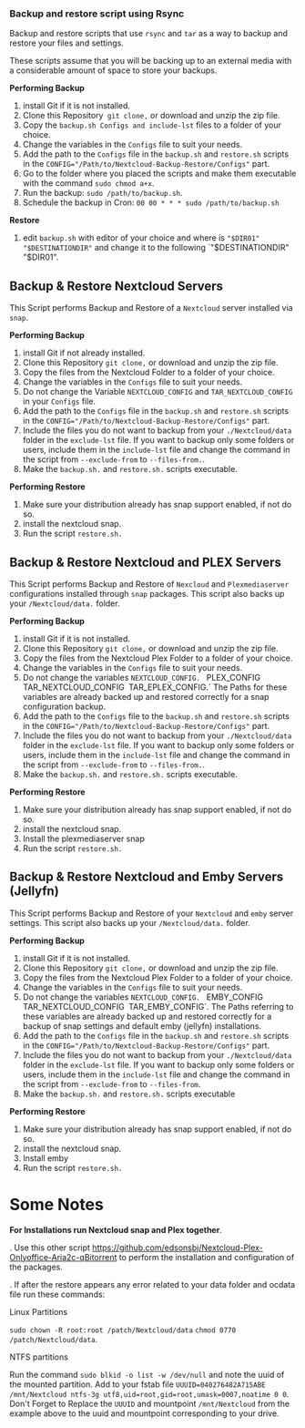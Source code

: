 ### **Backup and restore script using Rsync**

Backup and restore scripts that use `rsync` and `tar` as a way to backup and restore your files and settings.

These scripts assume that you will be backing up to an external media with a considerable amount of space to store your backups.

**Performing Backup**

1. install Git if it is not installed.
2. Clone this Repository` git clone,` or download and unzip the zip file.
3. Copy the `backup.sh Configs and include-lst` files to a folder of your choice.
4. Change the variables in the `Configs` file to suit your needs. 
5. Add the path to the `Configs` file in the `backup.sh` and `restore.sh` scripts in the `CONFIG="/Path/to/Nextcloud-Backup-Restore/Configs"` part.
6. Go to the folder where you placed the scripts and make them executable with the command `sudo chmod a+x`.
7. Run the backup: `sudo /path/to/backup.sh`.
8. Schedule the backup in Cron: `00 00 * * * sudo /path/to/backup.sh`

**Restore**

1. edit `backup.sh` with editor of your choice and where is `"$DIR01" "$DESTINATIONDIR"` and change it to the following `"$DESTINATIONDIR" "$DIR01".

## **Backup & Restore Nextcloud Servers**

This Script performs Backup and Restore of a `Nextcloud` server installed via `snap`. 

**Performing Backup**

1. install Git if not already installed.
2. Clone this Repository `git clone,` or download and unzip the zip file.
3. Copy the files from the Nextcloud Folder to a folder of your choice. 
4. Change the variables in the `Configs` file to suit your needs.
5. Do not change the Variable `NEXTCLOUD_CONFIG` and `TAR_NEXTCLOUD_CONFIG` in your `Configs` file.
6. Add the path to the `Configs` file in the `backup.sh` and `restore.sh` scripts in the `CONFIG="/Path/to/Nextcloud-Backup-Restore/Configs"` part.
7. Include the files you do not want to backup from your `./Nextcloud/data` folder in the `exclude-lst` file. If you want to backup only some folders or users, include them in the `include-lst` file and change the command in the script from `--exclude-from` to `--files-from.`.
8. Make the `backup.sh.` and `restore.sh.` scripts executable.

**Performing Restore**

1. Make sure your distribution already has snap support enabled, if not do so.
2. install the nextcloud snap.
3. Run the script `restore.sh.`

## **Backup & Restore Nextcloud and PLEX Servers**

This Script performs Backup and Restore of `Nexcloud` and `Plexmediaserver` configurations installed through `snap` packages. This script also backs up your `/Nextcloud/data.` folder.

**Performing Backup**

1. install Git if it is not installed.
2. Clone this Repository `git clone,` or download and unzip the zip file.
3. Copy the files from the Nextcloud Plex Folder to a folder of your choice. 
4. Change the variables in the `Configs` file to suit your needs.
5. Do not change the variables `NEXTCLOUD_CONFIG.` ` `PLEX_CONFIG` `TAR_NEXTCLOUD_CONFIG` `TAR_EPLEX_CONFIG.` The Paths for these variables are already backed up and restored correctly for a snap configuration backup.
6. Add the path to the `Configs` file to the `backup.sh` and `restore.sh` scripts in the `CONFIG="/Path/to/Nextcloud-Backup-Restore/Configs"` part.
7. Include the files you do not want to backup from your `./Nextcloud/data` folder in the `exclude-lst` file. If you want to backup only some folders or users, include them in the `include-lst` file and change the command in the script from `--exclude-from` to `--files-from.`. 
8. Make the `backup.sh.` and `restore.sh.` scripts executable.

**Performing Restore**

1. Make sure your distribution already has snap support enabled, if not do so.
2. install the nextcloud snap.
3. Install the plexmediaserver snap 
4. Run the script `restore.sh.`

## **Backup & Restore Nextcloud and Emby Servers (Jellyfn)**

This Script performs Backup and Restore of your `Nextcloud` and `emby` server settings. This script also backs up your `/Nextcloud/data.` folder.

**Performing Backup**

1. install Git if it is not installed.
2. Clone this Repository `git clone,` or download and unzip the zip file.
3. Copy the files from the Nextcloud Plex Folder to a folder of your choice. 
4. Change the variables in the `Configs` file to suit your needs.
5. Do not change the variables `NEXTCLOUD_CONFIG.` ` `EMBY_CONFIG` `TAR_NEXTCLOUD_CONFIG` `TAR_EMBY_CONFIG`. The Paths referring to these variables are already backed up and restored correctly for a backup of snap settings and default emby (jellyfn) installations.
6. Add the path to the `Configs` file in the `backup.sh` and `restore.sh` scripts in the `CONFIG="/Path/to/Nextcloud-Backup-Restore/Configs"` part.
7. Include the files you do not want to backup from your `./Nextcloud/data` folder in the `exclude-lst` file. If you want to backup only some folders or users, include them in the `include-lst` file and change the command in the script from `--exclude-from` to `--files-from`.
8. Make the `backup.sh.` and `restore.sh.` scripts executable

**Performing Restore**

1. Make sure your distribution already has snap support enabled, if not do so.
2. install the nextcloud snap.
3. Install emby
4. Run the script `restore.sh.`

# **Some Notes**

**For Installations run Nextcloud snap and Plex together**.

. Use this other script https://github.com/edsonsbj/Nextcloud-Plex-Onlyoffice-Aria2c-qBitorrent to perform the installation and configuration of the packages.

. If after the restore appears any error related to your data folder and ocdata file run these commands:

Linux Partitions

`sudo chown -R root:root /patch/Nextcloud/data` `chmod 0770 /patch/Nextcloud/data`.

NTFS partitions

Run the command `sudo blkid -o list -w /dev/null` and note the uuid of the mounted partition.
Add to your fstab file `UUUID=040276482A715ABE /mnt/Nextcloud ntfs-3g utf8,uid=root,gid=root,umask=0007,noatime 0 0`. Don't Forget to Replace the `UUUID` and mountpoint `/mnt/Nextcloud` from the example above to the uuid and mountpoint corresponding to your drive.
